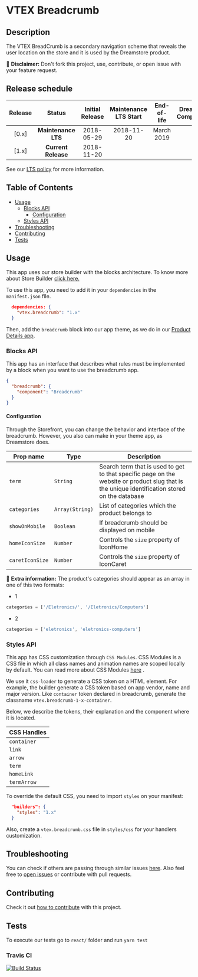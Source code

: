 # VTEX Breadcrumb

## Description

The VTEX BreadCrumb is a secondary navigation scheme that reveals the user location on the store and it is used by the Dreamstore product.

:loudspeaker: **Disclaimer:** Don't fork this project, use, contribute, or open issue with your feature request.

## Release schedule

| Release |       Status        | Initial Release | Maintenance LTS Start | End-of-life | Dreamstore Compatibility |
| :-----: | :-----------------: | :-------------: | :-------------------: | :---------: | :----------------------: |
|  [0.x]  | **Maintenance LTS** |   2018-05-29    |      2018-11-20       | March 2019  |           1.x            |
|  [1.x]  | **Current Release** |   2018-11-20    |                       |             |           2.x            |

See our [LTS policy](https://github.com/vtex-apps/awesome-io#lts-policy) for more information.

## Table of Contents

- [Usage](#usage)
  - [Blocks API](#blocks-api)
    - [Configuration](#configuration)
  - [Styles API](#styles-api)
- [Troubleshooting](#troubleshooting)
- [Contributing](#contributing)
- [Tests](#tests)

## Usage

This app uses our store builder with the blocks architecture. To know more about Store Builder [click here.](https://help.vtex.com/en/tutorial/understanding-storebuilder-and-stylesbuilder#structuring-and-configuring-our-store-with-object-object)

To use this app, you need to add it in your `dependencies` in the `manifest.json` file.

```json
  dependencies: {
    "vtex.breadcrumb": "1.x"
  }
```

Then, add the `breadcrumb` block into our app theme, as we do in our [Product Details app](https://github.com/vtex-apps/product-details/blob/master/store/blocks.json).

### Blocks API

This app has an interface that describes what rules must be implemented by a block when you want to use the breadcrumb app.

```json
{
  "breadcrumb": {
    "component": "Breadcrumb"
  }
}
```

#### Configuration

Through the Storefront, you can change the behavior and interface of the breadcrumb. However, you also can make in your theme app, as Dreamstore does.

| Prop name       | Type            | Description                                                                                                                                   |
| --------------- | --------------- | --------------------------------------------------------------------------------------------------------------------------------------------- |
| `term`          | `String`        | Search term that is used to get to that specific page on the website or product slug that is the unique identification stored on the database |
| `categories`    | `Array(String)` | List of categories which the product belongs to                                                                                               |
| `showOnMobile`  | `Boolean`       | If breadcrumb should be displayed on mobile                                                                                                   | `false` |
| `homeIconSize`  | `Number`        | Controls the `size` property of IconHome                                                                                                      | `26` |
| `caretIconSize` | `Number`        | Controls the `size` property of IconCaret                                                                                                     | `8` |

:loudspeaker: **Extra information:** The product's categories should appear as an array in one of this two formats:

- 1

```javascript
categories = ['/Eletronics/', '/Eletronics/Computers']
```

- 2

```javascript
categories = ['eletronics', 'eletronics-computers']
```

### Styles API

This app has CSS customization through `CSS Modules`. CSS Modules is a CSS file in which all class names and animation names are scoped locally by default. You can read more about CSS Modules [here](https://github.com/css-modules/css-modules) .

We use it `css-loader` to generate a CSS token on a HTML element. For example, the builder generate a CSS token based on app vendor, name and major version. Like `container` token declared in breadcrumb, generate the classname `vtex.breadcrumb-1-x-container`.

Below, we describe the tokens, their explanation and the component where it is located.

| CSS Handles |
| ----------- |
| `container` |
| `link`      |
| `arrow`     |
| `term`      |
| `homeLink`  |
| `termArrow` |

To override the default CSS, you need to import `styles` on your manifest:

```json
  "builders": {
    "styles": "1.x"
  }
```

Also, create a `vtex.breadcrumb.css` file in `styles/css` for your handlers customization.

## Troubleshooting

You can check if others are passing through similar issues [here](https://github.com/vtex-apps/breadcrumb/issues). Also feel free to [open issues](https://github.com/vtex-apps/breadcrumb/issues/new) or contribute with pull requests.

## Contributing

Check it out [how to contribute](https://github.com/vtex-apps/awesome-io#contributing) with this project.

## Tests

To execute our tests go to `react/` folder and run `yarn test`

### Travis CI

[![Build Status](https://api.travis-ci.org/vtex-apps/breadcrumb.svg?branch=master)](https://travis-ci.org/vtex-apps/breadcrumb)

